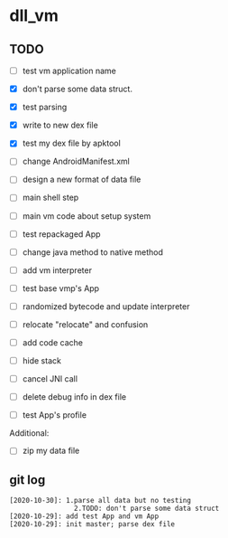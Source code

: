 # dll_vm

## TODO
  + [ ] test vm application name
  + [x] don't parse some data struct.
  + [x] test parsing
  + [x] write to new dex file
  + [x] test my dex file by apktool
  + [ ] change AndroidManifest.xml
  + [ ] design a new format of data file
  + [ ] main shell step
  + [ ] main vm code about setup system
  + [ ] test repackaged App
  + [ ] change java method to native method
  + [ ] add vm interpreter
  + [ ] test base vmp's App
  + [ ] randomized bytecode and update interpreter
  + [ ] relocate "relocate" and confusion
  + [ ] add code cache
  + [ ] hide stack
  + [ ] cancel JNI call
  + [ ] delete debug info in dex file
  + [ ] test App's profile
  
  
  Additional:
  + [ ] zip my data file
  

## git log
    [2020-10-30]: 1.parse all data but no testing 
                    2.TODO: don't parse some data struct
    [2020-10-29]: add test App and vm App
    [2020-10-29]: init master; parse dex file
